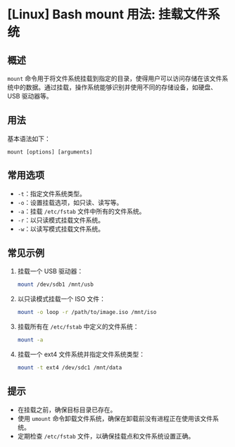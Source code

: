 # [Linux] Bash mount 用法: 挂载文件系统

## 概述
`mount` 命令用于将文件系统挂载到指定的目录，使得用户可以访问存储在该文件系统中的数据。通过挂载，操作系统能够识别并使用不同的存储设备，如硬盘、USB 驱动器等。

## 用法
基本语法如下：
```
mount [options] [arguments]
```

## 常用选项
- `-t`：指定文件系统类型。
- `-o`：设置挂载选项，如只读、读写等。
- `-a`：挂载 `/etc/fstab` 文件中所有的文件系统。
- `-r`：以只读模式挂载文件系统。
- `-w`：以读写模式挂载文件系统。

## 常见示例
1. 挂载一个 USB 驱动器：
   ```bash
   mount /dev/sdb1 /mnt/usb
   ```

2. 以只读模式挂载一个 ISO 文件：
   ```bash
   mount -o loop -r /path/to/image.iso /mnt/iso
   ```

3. 挂载所有在 `/etc/fstab` 中定义的文件系统：
   ```bash
   mount -a
   ```

4. 挂载一个 ext4 文件系统并指定文件系统类型：
   ```bash
   mount -t ext4 /dev/sdc1 /mnt/data
   ```

## 提示
- 在挂载之前，确保目标目录已存在。
- 使用 `umount` 命令卸载文件系统，确保在卸载前没有进程正在使用该文件系统。
- 定期检查 `/etc/fstab` 文件，以确保挂载点和文件系统设置正确。